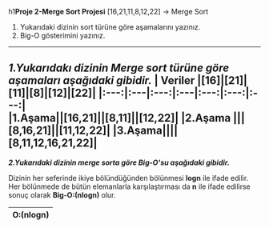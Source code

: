 h1**Proje 2-Merge Sort Projesi**
[16,21,11,8,12,22] -> Merge Sort

1. Yukarıdaki dizinin sort türüne göre aşamalarını yazınız.
2. Big-O gösterimini yazınız.

-------------------
***1.Yukarıdakı dizinin Merge sort türüne göre aşamaları aşağıdaki gibidir.***
| Veriler |[16]|[21]|[11]|[8]|[12]|[22]|
|:---:|:---|:---:|:---|:---:|:---:|:---:|           
|1.Aşama||[16,21]||[8,11]||[12,22]|
|2.Aşama |||[8,16,21]||[11,12,22]|
|3.Aşama||||[8,11,12,16,21,22]|
------------------------

***2.Yukarıdaki dizinin merge sorta göre Big-O'su aşağıdaki gibidir.***

Dizinin her seferinde ikiye bölündüğünden bölünmesi 
**logn** ile ifade edilir. Her bölünmede de bütün elemanlarla 
karşılaştırması da **n** ile ifade edilirse sonuç olarak 
**Big-O:(nlogn)** olur.

|**O:(nlogn)**|
|:---:|
